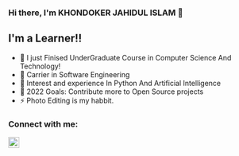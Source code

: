 ### Hi there, I'm KHONDOKER JAHIDUL ISLAM 👋 



## I'm a Learner!!

- 🔭 I just Finised UnderGraduate Course in Computer Science And Technology!
- 🌱 Carrier in Software Engineering
- 👯 Interest and experience In Python And Artificial Intelligence
- 🥅 2022 Goals: Contribute more to Open Source projects
- ⚡ Photo Editing is my habbit.

### Connect with me:


<a href = "https://www.linkedin.com/in/khondoker-jahid-01/"><img align="left" alt="codeSTACKr | LinkedIn" width="22px" src="https://cdn.jsdelivr.net/npm/simple-icons@v3/icons/linkedin.svg" /></a>

<br />
